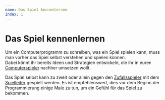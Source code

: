 ```yaml
---
name: Das Spiel kennenlernen
index: 1
---
```


# Das Spiel kennenlernen

Um ein Computerprogramm zu schreiben, was ein Spiel spielen kann, muss
man vorher das Spiel selbst verstehen und spielen können.  
Dabei könnt ihr bereits Ideen und Strategien entwickeln,
die ihr in euren [Computerspieler](/grundlagen/player) nachher umsetzen wollt.

Das Spiel selbst kann zu zweit oder allein gegen den [Zufallsspieler](/grundlagen/player#der-zufallsspieler)
mit dem [Spielleiter](/grundlagen/server) gespielt werden.
Es ist empfehlenswert, dies vor dem Beginn der Programmierung einige Male zu tun,
um ein Gefühl für das Spiel zu bekommen.
